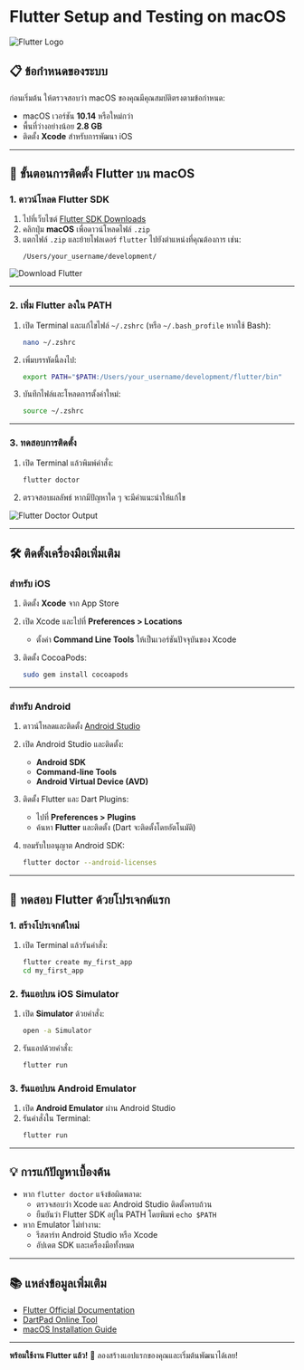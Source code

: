 # Flutter Setup and Testing on macOS

![Flutter Logo](https://flutter.dev/images/flutter-logo-sharing.png)

## 📋 ข้อกำหนดของระบบ
ก่อนเริ่มต้น ให้ตรวจสอบว่า macOS ของคุณมีคุณสมบัติตรงตามข้อกำหนด:
- macOS เวอร์ชัน **10.14** หรือใหม่กว่า
- พื้นที่ว่างอย่างน้อย **2.8 GB**
- ติดตั้ง **Xcode** สำหรับการพัฒนา iOS

---

## 🚀 ขั้นตอนการติดตั้ง Flutter บน macOS

### 1. ดาวน์โหลด Flutter SDK
1. ไปที่เว็บไซต์ [Flutter SDK Downloads](https://flutter.dev/docs/get-started/install/macos)
2. คลิกปุ่ม **macOS** เพื่อดาวน์โหลดไฟล์ `.zip`
3. แตกไฟล์ `.zip` และย้ายโฟลเดอร์ `flutter` ไปยังตำแหน่งที่คุณต้องการ เช่น:
   ```plaintext
   /Users/your_username/development/
   ```

![Download Flutter](https://flutter.dev/assets/images/shared/brand/flutter/logo/flutter-lockup.png)

---

### 2. เพิ่ม Flutter ลงใน PATH
1. เปิด Terminal และแก้ไขไฟล์ `~/.zshrc` (หรือ `~/.bash_profile` หากใช้ Bash):
   ```bash
   nano ~/.zshrc
   ```
2. เพิ่มบรรทัดนี้ลงไป:
   ```bash
   export PATH="$PATH:/Users/your_username/development/flutter/bin"
   ```
3. บันทึกไฟล์และโหลดการตั้งค่าใหม่:
   ```bash
   source ~/.zshrc
   ```

---

### 3. ทดสอบการติดตั้ง
1. เปิด Terminal แล้วพิมพ์คำสั่ง:
   ```bash
   flutter doctor
   ```
2. ตรวจสอบผลลัพธ์ หากมีปัญหาใด ๆ จะมีคำแนะนำให้แก้ไข

![Flutter Doctor Output](https://flutter.dev/assets/images/docs/cli/flutter-doctor.png)

---

## 🛠 ติดตั้งเครื่องมือเพิ่มเติม

### สำหรับ iOS
1. ติดตั้ง **Xcode** จาก App Store
2. เปิด Xcode และไปที่ **Preferences > Locations**
   - ตั้งค่า **Command Line Tools** ให้เป็นเวอร์ชันปัจจุบันของ Xcode

3. ติดตั้ง CocoaPods:
   ```bash
   sudo gem install cocoapods
   ```

---

### สำหรับ Android
1. ดาวน์โหลดและติดตั้ง [Android Studio](https://developer.android.com/studio)
2. เปิด Android Studio และติดตั้ง:
   - **Android SDK**
   - **Command-line Tools**
   - **Android Virtual Device (AVD)**

3. ติดตั้ง Flutter และ Dart Plugins:
   - ไปที่ **Preferences > Plugins**
   - ค้นหา **Flutter** และติดตั้ง (Dart จะติดตั้งโดยอัตโนมัติ)

4. ยอมรับใบอนุญาต Android SDK:
   ```bash
   flutter doctor --android-licenses
   ```

---

## 🎉 ทดสอบ Flutter ด้วยโปรเจกต์แรก

### 1. สร้างโปรเจกต์ใหม่
1. เปิด Terminal แล้วรันคำสั่ง:
   ```bash
   flutter create my_first_app
   cd my_first_app
   ```

### 2. รันแอปบน iOS Simulator
1. เปิด **Simulator** ด้วยคำสั่ง:
   ```bash
   open -a Simulator
   ```
2. รันแอปด้วยคำสั่ง:
   ```bash
   flutter run
   ```

### 3. รันแอปบน Android Emulator
1. เปิด **Android Emulator** ผ่าน Android Studio
2. รันคำสั่งใน Terminal:
   ```bash
   flutter run
   ```

---

## 💡 การแก้ปัญหาเบื้องต้น
- หาก `flutter doctor` แจ้งข้อผิดพลาด:
  - ตรวจสอบว่า Xcode และ Android Studio ติดตั้งครบถ้วน
  - ยืนยันว่า Flutter SDK อยู่ใน PATH โดยพิมพ์ `echo $PATH`
- หาก Emulator ไม่ทำงาน:
  - รีสตาร์ท Android Studio หรือ Xcode
  - อัปเดต SDK และเครื่องมือทั้งหมด

---

## 📚 แหล่งข้อมูลเพิ่มเติม
- [Flutter Official Documentation](https://flutter.dev/docs)
- [DartPad Online Tool](https://dartpad.dev/)
- [macOS Installation Guide](https://flutter.dev/docs/get-started/install/macos)

---

**พร้อมใช้งาน Flutter แล้ว!** 🚀 ลองสร้างแอปแรกของคุณและเริ่มต้นพัฒนาได้เลย!
